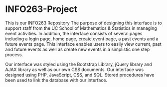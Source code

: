 # INFO263-Project
This is our INFO263 Repository
The purpose of designing this interface is to support staff from the UC School of Mathematics & Statistics in managing event activities. In addition, the interface consists of several pages including a login page, home page, create event page, a past events and a future events page. This interface enables users to easily view current, past and future events as well as create new events in a simplistic one step process.

Our interface was styled using the Bootstrap Library, jQuery library and AJAX library as well as our own CSS documents. Our interface was designed using PHP, JavaScript, CSS, and SQL. Stored procedures have been used to link the database with our interface. 
